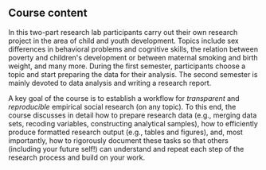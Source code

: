 
## Course content
In this two-part research lab participants carry out their own research project in the area of child and youth development. Topics include sex differences in behavioral problems and cognitive skills, the relation between poverty and children's development or between maternal smoking and birth weight, and many more. During the first semester, participants choose a topic and start preparing the data for their analysis. The second semester is mainly devoted to data analysis and writing a research report.

A key goal of the course is to establish a workflow for *transparent* and *reproducible* empirical social research (on any topic). To this end, the course discusses in detail how to prepare research data (e.g., merging data sets, recoding variables, constructing analytical samples), how to efficiently  produce formatted research output (e.g., tables and figures), and, most importantly, how to rigorously document these tasks so that others (including your future self!) can understand and repeat each step of the research process and build on your work.
